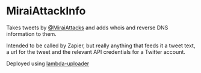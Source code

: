 # MiraiAttackInfo

Takes tweets by [@MiraiAttacks](https://twitter.com/MiraiAttacks)
and adds whois and reverse DNS information to them.

Intended to be called by Zapier, but really anything that feeds it a tweet text, a
url for the tweet and the relevant API credentials for a Twitter account.

Deployed using [lambda-uploader](https://pypi.python.org/pypi/lambda-uploader)
